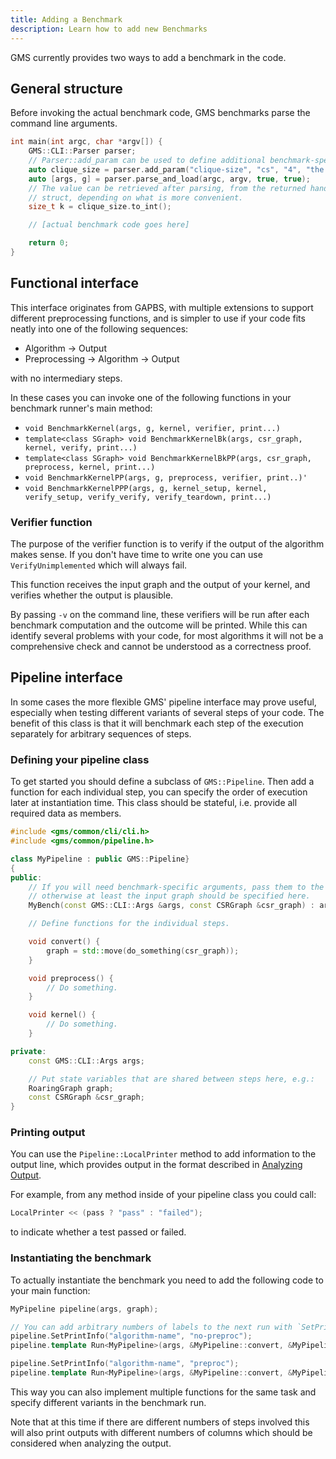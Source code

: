 ```yaml
---
title: Adding a Benchmark
description: Learn how to add new Benchmarks
---
```


GMS currently provides two ways to add a benchmark in the code.

## General structure

Before invoking the actual benchmark code, GMS benchmarks parse the command line arguments.

```cpp
int main(int argc, char *argv[]) {
    GMS::CLI::Parser parser;
    // Parser::add_param can be used to define additional benchmark-specific parameters like this:
    auto clique_size = parser.add_param("clique-size", "cs", "4", "the clique size");
    auto [args, g] = parser.parse_and_load(argc, argv, true, true);
    // The value can be retrieved after parsing, from the returned handle of add_param, or accessed from the args
    // struct, depending on what is more convenient.
    size_t k = clique_size.to_int();

    // [actual benchmark code goes here]

    return 0;
}
```

## Functional interface

This interface originates from GAPBS, with multiple extensions to support different preprocessing functions, and is simpler to use if your code fits neatly into one of the following sequences:

- Algorithm → Output
- Preprocessing → Algorithm → Output

with no intermediary steps.

In these cases you can invoke one of the following functions in your benchmark runner's main method:

- `void BenchmarkKernel(args, g, kernel, verifier, print...)`
- `template<class SGraph> void BenchmarkKernelBk(args, csr_graph, kernel, verify, print...)`
- `template<class SGraph> void BenchmarkKernelBkPP(args, csr_graph, preprocess, kernel, print...)`
- `void BenchmarkKernelPP(args, g, preprocess, verifier, print..)'`
- `void BenchmarkKernelPPP(args, g, kernel_setup, kernel, verify_setup, verify_verify, verify_teardown, print...)`

### Verifier function

The purpose of the verifier function is to verify if the output of the algorithm makes sense.
If you don't have time to write one you can use `VerifyUnimplemented` which will always fail.

This function receives the input graph and the output of your kernel, and verifies whether the output is plausible.

By passing `-v` on the command line, these verifiers will be run after each benchmark computation and the outcome will be printed.
While this can identify several problems with your code, for most algorithms it will not be a comprehensive check and cannot be understood as a correctness proof.

## Pipeline interface

In some cases the more flexible GMS' pipeline interface may prove useful, especially when testing different variants of several steps of your code.
The benefit of this class is that it will benchmark each step of the execution separately for arbitrary sequences of steps.

### Defining your pipeline class

To get started you should define a subclass of `GMS::Pipeline`.
Then add a function for each individual step, you can specify the order of execution later at instantiation time.
This class should be stateful, i.e. provide all required data as members.

```cpp
#include <gms/common/cli/cli.h>
#include <gms/common/pipeline.h>

class MyPipeline : public GMS::Pipeline}
{
public:
    // If you will need benchmark-specific arguments, pass them to the constructor,
    // otherwise at least the input graph should be specified here.
    MyBench(const GMS::CLI::Args &args, const CSRGraph &csr_graph) : args(args), csr_graph(csr_graph);

    // Define functions for the individual steps.

    void convert() {
        graph = std::move(do_something(csr_graph));
    }

    void preprocess() {
        // Do something.
    }

    void kernel() {
        // Do something.
    }

private:
    const GMS::CLI::Args args;

    // Put state variables that are shared between steps here, e.g.:
    RoaringGraph graph;
    const CSRGraph &csr_graph;
}
```

### Printing output

You can use the `Pipeline::LocalPrinter` method to add information to the output line, which provides output in the format described in [Analyzing Output](../general/analyze_output.md).

For example, from any method inside of your pipeline class you could call:

```cpp
LocalPrinter << (pass ? "pass" : "failed");
```

to indicate whether a test passed or failed.

### Instantiating the benchmark

To actually instantiate the benchmark you need to add the following code to your main function:

```cpp
MyPipeline pipeline(args, graph);

// You can add arbitrary numbers of labels to the next run with `SetPrintInfo` to differentiate multiple runs:
pipeline.SetPrintInfo("algorithm-name", "no-preproc");
pipeline.template Run<MyPipeline>(args, &MyPipeline::convert, &MyPipeline::kernel);

pipeline.SetPrintInfo("algorithm-name", "preproc");
pipeline.template Run<MyPipeline>(args, &MyPipeline::convert, &MyPipeline::preprocess, &MyPipeline::kernel);
```

This way you can also implement multiple functions for the same task and specify different variants in the benchmark run.

Note that at this time if there are different numbers of steps involved this will also print outputs with different numbers of columns which should be considered when analyzing the output.
